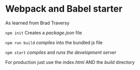 # Webpack and Babel starter 

As learned from Brad Traversy

`npm init` Creates a *package.json* file 

`npm run build` *compiles* into the bundled js file

`npm start` *compiles* and *runs the development server*

For production just use the *index.html* AND the *build* directory